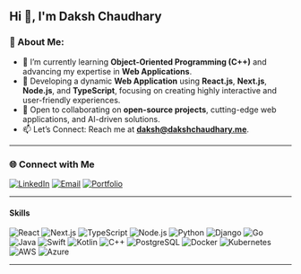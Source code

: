 <h2>Hi 👋, I'm Daksh Chaudhary</h2>

### 🚀 About Me:

- 🔭 I’m currently learning **Object-Oriented Programming (C++)** and advancing my expertise in **Web Applications**.
- 🌱 Developing a dynamic **Web Application** using **React.js**, **Next.js**, **Node.js**, and **TypeScript**, focusing on creating highly interactive and user-friendly experiences.
- 👯 Open to collaborating on **open-source projects**, cutting-edge web applications, and AI-driven solutions.
- 📫 Let’s Connect: Reach me at **daksh@dakshchaudhary.me**.

---

### 🌐 Connect with Me
[![LinkedIn](https://img.shields.io/badge/LinkedIn-%230077B5.svg?logo=linkedin&logoColor=white)](https://www.linkedin.com/in/dakshchaudhary7/)  [![Email](https://img.shields.io/badge/Email-D14836.svg?logo=gmail&logoColor=white)](mailto:daksh@dakshchaudhary.me)  [![Portfolio](https://img.shields.io/badge/Portfolio-007BFF.svg?logo=world&logoColor=white)](https://dakshchaudhary.me)  

---

#### **Skills**

![React](https://img.shields.io/badge/React-20232A?style=for-the-badge&logo=react&logoColor=61DAFB)
![Next.js](https://img.shields.io/badge/Next.js-000000?style=for-the-badge&logo=nextdotjs&logoColor=white)
![TypeScript](https://img.shields.io/badge/TypeScript-3178C6?style=for-the-badge&logo=typescript&logoColor=white)
![Node.js](https://img.shields.io/badge/Node.js-339933?style=for-the-badge&logo=node.js&logoColor=white)
![Python](https://img.shields.io/badge/Python-3776AB?style=for-the-badge&logo=python&logoColor=white)
![Django](https://img.shields.io/badge/Django-092E20?style=for-the-badge&logo=django&logoColor=white)
![Go](https://img.shields.io/badge/Go-00ADD8?style=for-the-badge&logo=go&logoColor=white)
![Java](https://img.shields.io/badge/Java-ED8B00?style=for-the-badge&logo=java&logoColor=white)
![Swift](https://img.shields.io/badge/Swift-FA7343?style=for-the-badge&logo=swift&logoColor=white)
![Kotlin](https://img.shields.io/badge/Kotlin-0095D5?style=for-the-badge&logo=kotlin&logoColor=white)
![C++](https://img.shields.io/badge/C++-00599C?style=for-the-badge&logo=c%2B%2B&logoColor=white)
![PostgreSQL](https://img.shields.io/badge/PostgreSQL-4169E1?style=for-the-badge&logo=postgresql&logoColor=white)
![Docker](https://img.shields.io/badge/Docker-2496ED?style=for-the-badge&logo=docker&logoColor=white)
![Kubernetes](https://img.shields.io/badge/Kubernetes-326CE5?style=for-the-badge&logo=kubernetes&logoColor=white)
![AWS](https://img.shields.io/badge/AWS-232F3E?style=for-the-badge&logo=amazonaws&logoColor=FF9900)
![Azure](https://img.shields.io/badge/Azure-0078D4?style=for-the-badge&logo=microsoftazure&logoColor=white)




---
